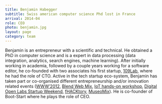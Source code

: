 ```yaml
---
title: Benjamin Habegger
subtitle: Swiss american computer science Phd lost in France
arrival: 2014-04
role: CEO
photo: benjamin.jpg
layout: page
category: team
---
```

Benjamin is an entrepreneur with a scientific and technical. He obtained a PhD in computer science and is a expert in data processing
(data integration, analytics, search engines, machine learning). After initially working in academia, followed by a couple years working
for a software editor, he co-founded with two associates his first startup, [109Lab](http://109lab.habegger.fr/), where he had the role of CTO.
Active in the tech startup eco-system, Benjamin has taken part or co-organised different entrepreneurship and/or innovation related events 
([WWW’2012](http://www2012.org/), [Blend Web Mix](http://www.blendwebmix.com/), [IoT hands-on workshop](http://www.atelier-objets-connectes.org/),
[Digital Open Labs Startup Weekend](http://lyon.startupweekend.org/events/sw-lyon-digital-openlabs/), [fHACKtory](http://www.fhacktory.com/), [MuseoMix](http://www.museomix.org/en/)).
He is co-founder of Boot-Start where he plays the role of CEO.